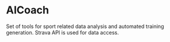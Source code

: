 # AICoach
Set of tools for sport related data analysis and automated training generation. 
Strava API is used for data access.
